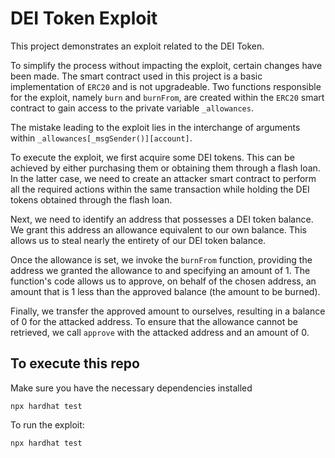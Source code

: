 # DEI Token Exploit

This project demonstrates an exploit related to the DEI Token.

To simplify the process without impacting the exploit, certain changes have been made. The smart contract used in this project is a basic implementation of `ERC20` and is not upgradeable. Two functions responsible for the exploit, namely `burn` and `burnFrom`, are created within the `ERC20` smart contract to gain access to the private variable `_allowances`.

The mistake leading to the exploit lies in the interchange of arguments within `_allowances[_msgSender()][account]`.

To execute the exploit, we first acquire some DEI tokens. This can be achieved by either purchasing them or obtaining them through a flash loan. In the latter case, we need to create an attacker smart contract to perform all the required actions within the same transaction while holding the DEI tokens obtained through the flash loan.

Next, we need to identify an address that possesses a DEI token balance. We grant this address an allowance equivalent to our own balance. This allows us to steal nearly the entirety of our DEI token balance.

Once the allowance is set, we invoke the `burnFrom` function, providing the address we granted the allowance to and specifying an amount of 1. The function's code allows us to approve, on behalf of the chosen address, an amount that is 1 less than the approved balance (the amount to be burned).

Finally, we transfer the approved amount to ourselves, resulting in a balance of 0 for the attacked address. To ensure that the allowance cannot be retrieved, we call `approve` with the attacked address and an amount of 0.

## To execute this repo

Make sure you have the necessary dependencies installed

```shell
npx hardhat test
```

To run the exploit:

```shell
npx hardhat test
```

